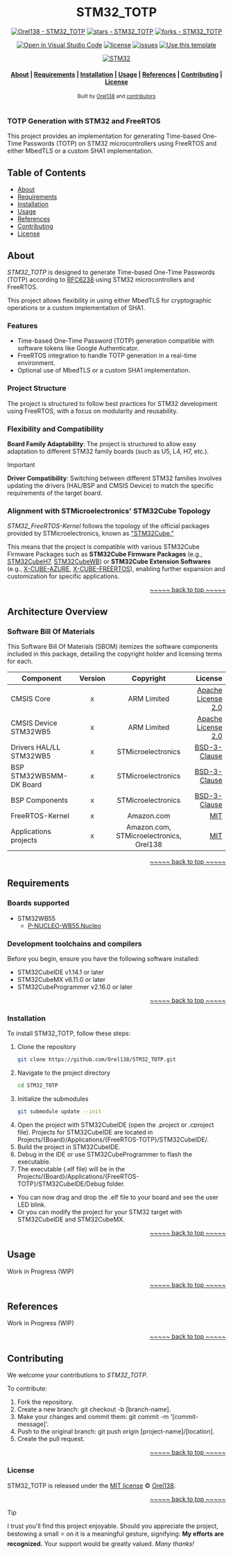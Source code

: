 <a name="readme-top"></a>

<h1 align="center">
  <br> STM32_TOTP <br>
</h1>

<div align="center">

[![Orel138 - STM32_TOTP](https://img.shields.io/static/v1?label=Orel138&message=STM32_TOTP&color=blue&logo=github)](https://github.com/Orel138/STM32_TOTP "Go to GitHub repo")
[![stars - STM32_TOTP](https://img.shields.io/github/stars/Orel138/STM32_TOTP?style=social)](https://github.com/Orel138/STM32_TOTP)
[![forks - STM32_TOTP](https://img.shields.io/github/forks/Orel138/STM32_TOTP?style=social)](https://github.com/Orel138/STM32_TOTP)

[![Open in Visual Studio Code](https://img.shields.io/static/v1?logo=visualstudiocode&label=&message=Open%20in%20Visual%20Studio%20Code&labelColor=2c2c32&color=007acc&logoColor=007acc)](https://open.vscode.dev/Orel138/STM32_TOTP)
[![license](https://custom-icon-badges.demolab.com/github/license/Orel138/STM32_TOTP?logo=law&logoColor=white)](https://github.com/Orel138/STM32_TOTP/blob/main/LICENSE "license MIT")
[![issues](https://custom-icon-badges.demolab.com/github/issues-raw/Orel138/STM32_TOTP?logo=issue)](https://github.com/Orel138/STM32_TOTP/issues "issues")
[![Use this template](https://img.shields.io/badge/Use_as_template-2ea44f?style=flat&color=blue)](https://github.com/Orel138/STM32_TOTP/generate)

[![STM32](https://img.shields.io/badge/STM32-message?style=flat&logo=stmicroelectronics&color=%2303234B)](https://st.com "STM32")

</div>

<div align="center">
  <h4>
    <a href="#about">About</a> |
    <a href="#requirements">Requirements</a> |
    <a href="#installation">Installation</a> |
    <a href="#usage">Usage</a> |
    <a href="#references">References</a> |
    <a href="#contributing">Contributing</a> |
    <a href="#license">License</a>
  </h4>
</div>

<div align="center">
  <sub>Built by
  <a href="https://orel138.github.io">Orel138</a> and
  <a href="https://github.com/orel138/STM32_TOTP/graphs/contributors">contributors </a>
</div>
<br>

### TOTP Generation with STM32 and FreeRTOS
This project provides an implementation for generating Time-based One-Time Passwords (TOTP) on STM32 microcontrollers using FreeRTOS and either MbedTLS or a custom SHA1 implementation.

## Table of Contents

- [About](#about)
- [Requirements](#requirements)
- [Installation](#installation)
- [Usage](#usage)
- [References](#references)
- [Contributing](#contributing)
- [License](#license)

## About

_STM32_TOTP_ is designed to generate Time-based One-Time Passwords (TOTP) according to [RFC6238](https://datatracker.ietf.org/doc/html/rfc6238) using STM32 microcontrollers and FreeRTOS.

This project allows flexibility in using either MbedTLS for cryptographic operations or a custom implementation of SHA1.

### Features
- Time-based One-Time Password (TOTP) generation compatible with software tokens like Google Authenticator.
- FreeRTOS integration to handle TOTP generation in a real-time environment.
- Optional use of MbedTLS or a custom SHA1 implementation.

### Project Structure
The project is structured to follow best practices for STM32 development using FreeRTOS, with a focus on modularity and reusability.

### Flexibility and Compatibility
**Board Family Adaptability**: The project is structured to allow easy adaptation to different STM32 family boards (such as U5, L4, H7, etc.).

> [!IMPORTANT]
> **Driver Compatibility**: Switching between different STM32 families involves updating the drivers (HAL/BSP and CMSIS Device) to match the specific requirements of the target board.

### Alignment with STMicroelectronics' STM32Cube Topology
_STM32_FreeRTOS-Kernel_ follows the topology of the official packages provided by STMicroelectronics, known as ["STM32Cube."](https://github.com/STMicroelectronics/STM32Cube_MCU_Overall_Offer)

This means that the project is compatible with various STM32Cube Firmware Packages such as **STM32Cube Firmware Packages** (e.g., [STM32CubeH7](https://github.com/STMicroelectronics/STM32CubeH7), [STM32CubeWB](https://github.com/STMicroelectronics/STM32CubeWB)) or **STM32Cube Extension Softwares** (e.g., [X-CUBE-AZURE](https://github.com/STMicroelectronics/x-cube-azure-telematics), [X-CUBE-FREERTOS](https://github.com/STMicroelectronics/x-cube-freertos)), enabling further expansion and customization for specific applications.

<p align="right"><a href="#readme-top">~~~~~ back to top ~~~~~</a></p>

## Architecture Overview

### Software Bill Of Materials
This Software Bill Of Materials (SBOM) itemizes the software components included in this package, detailing the copyright holder and licensing terms for each.

|   Component   |   Version |   Copyright |   License |
|  ---          |    :-:    |     :-:     |       --: |
|   CMSIS Core  |   x   |   ARM Limited |   [Apache License 2.0](https://opensource.org/license/apache-2-0) |
|   CMSIS Device STM32WB5   |   x   |   ARM Limited |   [Apache License 2.0](https://opensource.org/license/apache-2-0) |
|   Drivers HAL/LL STM32WB5   |   x   |   STMicroelectronics |   [BSD-3-Clause](https://opensource.org/license/BSD-3-Clause) |
|   BSP STM32WB5MM-DK Board   |   x   |   STMicroelectronics |   [BSD-3-Clause](https://opensource.org/license/BSD-3-Clause) |
|   BSP Components   |   x   |   STMicroelectronics |   [BSD-3-Clause](https://opensource.org/license/BSD-3-Clause) |
|   FreeRTOS-Kernel   |   x   |   Amazon.com |   [MIT](https://opensource.org/license/MIT) |
|   Applications projects   |   x   |   Amazon.com, STMicroelectronics, Orel138 |   [MIT](https://opensource.org/license/MIT) |


<p align="right"><a href="#readme-top">~~~~~ back to top ~~~~~</a></p>

## Requirements

### Boards supported
- STM32WB55
  - [P-NUCLEO-WB55.Nucleo](https://www.st.com/en/evaluation-tools/p-nucleo-wb55.html)

### Development toolchains and compilers
Before you begin, ensure you have the following software installed:

- STM32CubeIDE v1.14.1 or later
- STM32CubeMX v6.11.0 or later
- STM32CubeProgrammer v2.16.0 or later

<p align="right"><a href="#readme-top">~~~~~ back to top ~~~~~</a></p>

### Installation

To install STM32_TOTP, follow these steps:

1. Clone the repository
   ```bash
   git clone https://github.com/Orel138/STM32_TOTP.git
   ```
2. Navigate to the project directory
   ```bash
   cd STM32_TOTP
   ```
3. Initialize the submodules
   ```bash
   git submodule update --init
   ```
4. Open the project with STM32CubeIDE (open the .project or .cproject file).
Projects for STM32CubeIDE are located in Projects/{Board}/Applications/{FreeRTOS-TOTP}/STM32CubeIDE/.
5. Build the project in STM32CubeIDE.
6. Debug in the IDE or use STM32CubeProgrammer to flash the executable.
7. The executable (.elf file) will be in the Projects/{Board}/Applications/{FreeRTOS-TOTP}/STM32CubeIDE/Debug folder.
  - You can now drag and drop the .elf file to your board and see the user LED blink.
  - Or you can modify the project for your STM32 target with STM32CubeIDE and STM32CubeMX.

<p align="right"><a href="#readme-top">~~~~~ back to top ~~~~~</a></p>

## Usage

Work in Progress (WIP)

<p align="right"><a href="#readme-top">~~~~~ back to top ~~~~~</a></p>

## References

Work in Progress (WIP)

<p align="right"><a href="#readme-top">~~~~~ back to top ~~~~~</a></p>

## Contributing
We welcome your contributions to _STM32_TOTP_.

To contribute:
1. Fork the repository.
2. Create a new branch: git checkout -b [branch-name].
3. Make your changes and commit them: git commit -m '[commit-message]'.
4. Push to the original branch: git push origin [project-name]/[location].
5. Create the pull request.

<p align="right"><a href="#readme-top">~~~~~ back to top ~~~~~</a></p>

### License

STM32_TOTP is released under the [MIT license]() © [Orel138](https://github.com/Orel138).

<p align="right"><a href="#readme-top">~~~~~ back to top ~~~~~</a></p>

> [!TIP]
> I trust you'll find this project enjoyable. Should you appreciate the project, bestowing a small ⭐ on it is a meaningful gesture, signifying: **My efforts are recognized.** Your support would be greatly valued. _Many thanks!_
